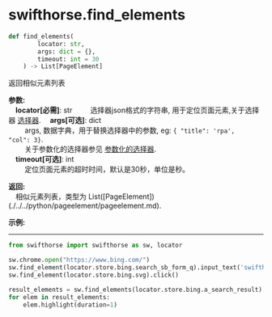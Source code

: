 
# swifthorse.find_elements
```python 
def find_elements(
        locator: str,
        args: dict = {},
        timeout: int = 30
    ) -> List[PageElement]
```

返回相似元素列表

**参数:**  
    &emsp;**locator[必需]**: str
        &emsp;&emsp; 选择器json格式的字符串, 用于定位页面元素,关于选择器 [选择器](./../../../concepts/locator.md). 
    &emsp;**args[可选]**: dict  
        &emsp;&emsp; args, 数据字典，用于替换选择器中的参数, eg: `{ "title": 'rpa',  "col": 3}`.  
        &emsp;&emsp; 关于参数化的选择器参见 [参数化的选择器](./../../../concepts/locator.md#parametric-locator).  
    &emsp;**timeout[可选]**: int  
        &emsp;&emsp; 定位页面元素的超时时间，默认是30秒，单位是秒。 

**返回:**  
    &emsp;相似元素列表，类型为 List([PageElement])(./../../python/pageelement/pageelement.md).

**示例:**
***
```python
from swifthorse import swifthorse as sw, locator

sw.chrome.open("https://www.bing.com/")
sw.find_element(locator.store.bing.search_sb_form_q).input_text('swifthorse')
sw.find_element(locator.store.bing.svg).click()

result_elements = sw.find_elements(locator.store.bing.a_search_result)
for elem in result_elements:
    elem.highlight(duration=1)
```